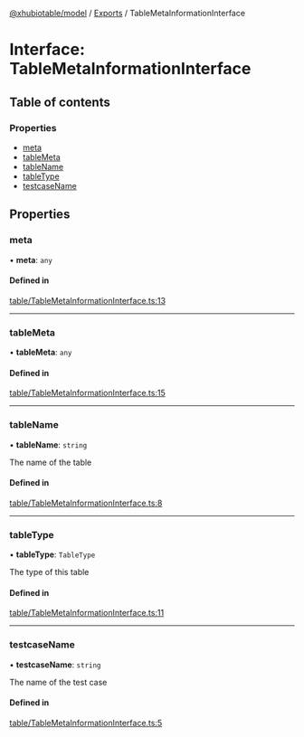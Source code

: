 [@xhubiotable/model](../README.md) / [Exports](../modules.md) / TableMetaInformationInterface

# Interface: TableMetaInformationInterface

## Table of contents

### Properties

- [meta](TableMetaInformationInterface.md#meta)
- [tableMeta](TableMetaInformationInterface.md#tablemeta)
- [tableName](TableMetaInformationInterface.md#tablename)
- [tableType](TableMetaInformationInterface.md#tabletype)
- [testcaseName](TableMetaInformationInterface.md#testcasename)

## Properties

### meta

• **meta**: `any`

#### Defined in

[table/TableMetaInformationInterface.ts:13](https://github.com/xhubioTable/model/blob/d4f4ceb/src/table/TableMetaInformationInterface.ts#L13)

___

### tableMeta

• **tableMeta**: `any`

#### Defined in

[table/TableMetaInformationInterface.ts:15](https://github.com/xhubioTable/model/blob/d4f4ceb/src/table/TableMetaInformationInterface.ts#L15)

___

### tableName

• **tableName**: `string`

The name of the table

#### Defined in

[table/TableMetaInformationInterface.ts:8](https://github.com/xhubioTable/model/blob/d4f4ceb/src/table/TableMetaInformationInterface.ts#L8)

___

### tableType

• **tableType**: `TableType`

The type of this table

#### Defined in

[table/TableMetaInformationInterface.ts:11](https://github.com/xhubioTable/model/blob/d4f4ceb/src/table/TableMetaInformationInterface.ts#L11)

___

### testcaseName

• **testcaseName**: `string`

The name of the test case

#### Defined in

[table/TableMetaInformationInterface.ts:5](https://github.com/xhubioTable/model/blob/d4f4ceb/src/table/TableMetaInformationInterface.ts#L5)
